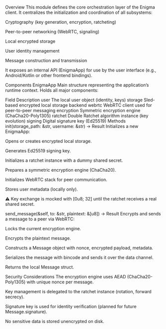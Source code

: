 Overview
This module defines the core orchestration layer of the Enigma client. It centralizes the initialization and coordination of all subsystems:

Cryptography (key generation, encryption, ratcheting)

Peer-to-peer networking (WebRTC, signaling)

Local encrypted storage

User identity management

Message construction and transmission

It exposes an internal API (EnigmaApp) for use by the user interface (e.g., Android/Kotlin or other frontend bindings).

Components
EnigmaApp
Main structure representing the application’s runtime context. Holds all major components:


Field	Description
user	The local user object (identity, keys)
storage	Sled-based encrypted local storage backend
webrtc	WebRTC client used for peer-to-peer messaging
encryption	Symmetric encryption engine (ChaCha20-Poly1305)
ratchet	Double Ratchet algorithm instance (key evolution)
signing	Digital signature key (Ed25519)
Methods
init(storage_path: &str, username: &str) -> Result<EnigmaApp>
Initializes a new EnigmaApp:

Opens or creates encrypted local storage.

Generates Ed25519 signing key.

Initializes a ratchet instance with a dummy shared secret.

Prepares a symmetric encryption engine (ChaCha20).

Initializes WebRTC stack for peer communication.

Stores user metadata (locally only).

⚠️ Key exchange is mocked with [0u8; 32] until the ratchet receives a real shared secret.

send_message(&self, to: &str, plaintext: &[u8]) -> Result<Message>
Encrypts and sends a message to a peer via WebRTC:

Locks the current encryption engine.

Encrypts the plaintext message.

Constructs a Message object with nonce, encrypted payload, metadata.

Serializes the message with bincode and sends it over the data channel.

Returns the local Message struct.

Security Considerations
The encryption engine uses AEAD (ChaCha20-Poly1305) with unique nonce per message.

Key management is delegated to the ratchet instance (rotation, forward secrecy).

Signature key is used for identity verification (planned for future Message.signature).

No sensitive data is stored unencrypted on disk.

